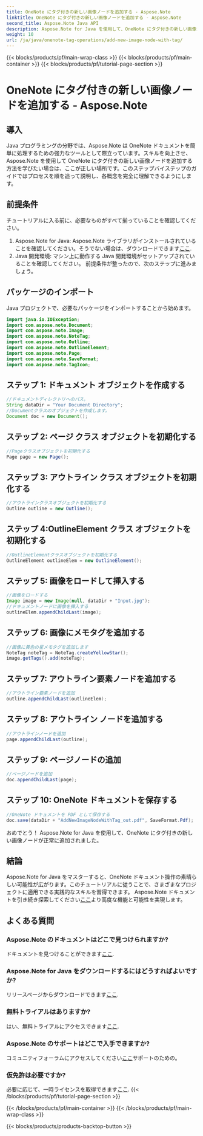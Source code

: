 ```yaml
---
title: OneNote にタグ付きの新しい画像ノードを追加する - Aspose.Note
linktitle: OneNote にタグ付きの新しい画像ノードを追加する - Aspose.Note
second_title: Aspose.Note Java API
description: Aspose.Note for Java を使用して、OneNote にタグ付きの新しい画像ノードを追加する方法を学習します。 Java プログラミング スキルを簡単に向上させます。
weight: 10
url: /ja/java/onenote-tag-operations/add-new-image-node-with-tag/
---
```


{{< blocks/products/pf/main-wrap-class >}}
{{< blocks/products/pf/main-container >}}
{{< blocks/products/pf/tutorial-page-section >}}

# OneNote にタグ付きの新しい画像ノードを追加する - Aspose.Note

## 導入
Java プログラミングの分野では、Aspose.Note は OneNote ドキュメントを簡単に処理するための強力なツールとして際立っています。スキルを向上させ、Aspose.Note を使用して OneNote にタグ付きの新しい画像ノードを追加する方法を学びたい場合は、ここが正しい場所です。このステップバイステップのガイドではプロセスを順を追って説明し、各概念を完全に理解できるようにします。
## 前提条件
チュートリアルに入る前に、必要なものがすべて揃っていることを確認してください。
1.  Aspose.Note for Java: Aspose.Note ライブラリがインストールされていることを確認してください。そうでない場合は、ダウンロードできます[ここ](https://releases.aspose.com/note/java/).
2. Java 開発環境: マシン上に動作する Java 開発環境がセットアップされていることを確認してください。
前提条件が整ったので、次のステップに進みましょう。
## パッケージのインポート
Java プロジェクトで、必要なパッケージをインポートすることから始めます。
```java
import java.io.IOException;
import com.aspose.note.Document;
import com.aspose.note.Image;
import com.aspose.note.NoteTag;
import com.aspose.note.Outline;
import com.aspose.note.OutlineElement;
import com.aspose.note.Page;
import com.aspose.note.SaveFormat;
import com.aspose.note.TagIcon;
```
## ステップ 1: ドキュメント オブジェクトを作成する
```java
//ドキュメントディレクトリへのパス。
String dataDir = "Your Document Directory";
//Documentクラスのオブジェクトを作成します。
Document doc = new Document();
```
## ステップ 2: ページ クラス オブジェクトを初期化する
```java
//Pageクラスオブジェクトを初期化する
Page page = new Page();
```
## ステップ 3: アウトライン クラス オブジェクトを初期化する
```java
//アウトラインクラスオブジェクトを初期化する
Outline outline = new Outline();
```
## ステップ 4:OutlineElement クラス オブジェクトを初期化する
```java
//OutlineElementクラスオブジェクトを初期化する
OutlineElement outlineElem = new OutlineElement();
```
## ステップ 5: 画像をロードして挿入する
```java
//画像をロードする
Image image = new Image(null, dataDir + "Input.jpg");
//ドキュメントノードに画像を挿入する
outlineElem.appendChildLast(image);
```
## ステップ 6: 画像にメモタグを追加する
```java
//画像に黄色の星メモタグを追加します
NoteTag noteTag = NoteTag.createYellowStar();
image.getTags().add(noteTag);
```
## ステップ 7: アウトライン要素ノードを追加する
```java
//アウトライン要素ノードを追加
outline.appendChildLast(outlineElem);
```
## ステップ 8: アウトライン ノードを追加する
```java
//アウトラインノードを追加
page.appendChildLast(outline);
```
## ステップ 9: ページノードの追加
```java
//ページノードを追加
doc.appendChildLast(page);
```
## ステップ 10: OneNote ドキュメントを保存する
```java
//OneNote ドキュメントを PDF として保存する
doc.save(dataDir + "AddNewImageNodeWithTag_out.pdf", SaveFormat.Pdf);
```
おめでとう！ Aspose.Note for Java を使用して、OneNote にタグ付きの新しい画像ノードが正常に追加されました。
## 結論
 Aspose.Note for Java をマスターすると、OneNote ドキュメント操作の素晴らしい可能性が広がります。このチュートリアルに従うことで、さまざまなプロジェクトに適用できる実践的なスキルを習得できます。 Aspose.Note ドキュメントを引き続き探索してください[ここ](https://reference.aspose.com/note/java/)より高度な機能と可能性を実現します。
## よくある質問
### Aspose.Note のドキュメントはどこで見つけられますか?
ドキュメントを見つけることができます[ここ](https://reference.aspose.com/note/java/).
### Aspose.Note for Java をダウンロードするにはどうすればよいですか?
リリースページからダウンロードできます[ここ](https://releases.aspose.com/note/java/).
### 無料トライアルはありますか?
はい、無料トライアルにアクセスできます[ここ](https://releases.aspose.com/).
### Aspose.Note のサポートはどこで入手できますか?
コミュニティフォーラムにアクセスしてください[ここ](https://forum.aspose.com/c/note/28)サポートのための。
### 仮免許は必要ですか?
必要に応じて、一時ライセンスを取得できます[ここ](https://purchase.aspose.com/temporary-license/).
{{< /blocks/products/pf/tutorial-page-section >}}

{{< /blocks/products/pf/main-container >}}
{{< /blocks/products/pf/main-wrap-class >}}

{{< blocks/products/products-backtop-button >}}
